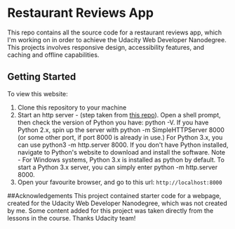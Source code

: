 # Restaurant Reviews App
This repo contains all the source code for a restaurant reviews app, which I'm working on in order to achieve the Udacity Web Developer Nanodegree. This projects involves responsive design, accessibility features, and caching and offline capabilities.

## Getting Started
To view this website:

1. Clone this repository to your machine
2. Start an http server - (step taken from [this repo](https://github.com/udacity/mws-restaurant-stage-1)). Open a shell prompt, then check the version of Python you have: python -V. If you have Python 2.x, spin up the server with python -m SimpleHTTPServer 8000 (or some other port, if port 8000 is already in use.)
For Python 3.x, you can use python3 -m http.server 8000. If you don't have Python installed, navigate to Python's website to download and install the software.
Note - For Windows systems, Python 3.x is installed as python by default. To start a Python 3.x server, you can simply enter python -m http.server 8000.
3. Open your favourite browser, and go to this url: `http://localhost:8000`

##Acknowledgements
This project contained starter code for a webpage, created for the Udacity Web Developer Nanodegree, which was not created by me. Some content added for this project was taken directly from the lessons in the course. Thanks Udacity team!